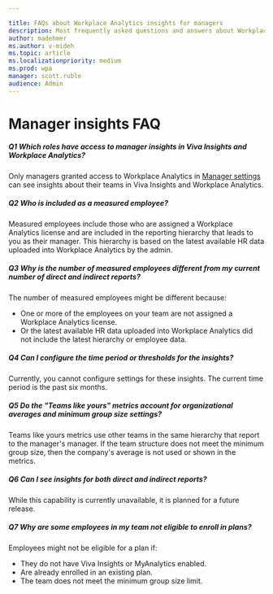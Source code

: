 ```yaml
---

title: FAQs about Workplace Analytics insights for managers
description: Most frequently asked questions and answers about Workplace Analytics manager insights
author: madehmer
ms.author: v-mideh
ms.topic: article
ms.localizationpriority: medium 
ms.prod: wpa
manager: scott.ruble
audience: Admin
---
```


# Manager insights FAQ

##### Q1 Which roles have access to manager insights in Viva Insights and Workplace Analytics?

Only managers granted access to Workplace Analytics in [Manager settings](../use/manager-settings.md) can see insights about their teams in Viva Insights and Workplace Analytics.

##### Q2 Who is included as a measured employee?

Measured employees include those who are assigned a Workplace Analytics license and are included in the reporting hierarchy that leads to you as their manager. This hierarchy is based on the latest available HR data uploaded into Workplace Analytics by the admin.

##### Q3 Why is the number of measured employees different from my current number of direct and indirect reports?

The number of measured employees might be different because:

* One or more of the employees on your team are not assigned a Workplace Analytics license.
* Or the latest available HR data uploaded into Workplace Analytics did not include the latest hierarchy or employee data.

##### Q4 Can I configure the time period or thresholds for the insights?

Currently, you cannot configure settings for these insights. The current time period is the past six months.

##### Q5 Do the "Teams like yours" metrics account for organizational averages and minimum group size settings?

Teams like yours metrics use other teams in the same hierarchy that report to the manager's manager. If the team structure does not meet the minimum group size, then the company's average is not used or shown in the metrics.  

##### Q6 Can I see insights for both direct and indirect reports?

While this capability is currently unavailable, it is planned for a future release.

##### Q7 Why are some employees in my team not eligible to enroll in plans?

Employees might not be eligible for a plan if:

* They do not have Viva Insights or MyAnalytics enabled.
* Are already enrolled in an existing plan.
* The team does not meet the minimum group size limit.
